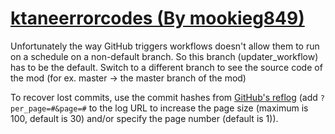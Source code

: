 # [ktaneerrorcodes (By mookieg849)](https://github.com/mookieg849/ktaneerrorcodes)

Unfortunately the way GitHub triggers workflows doesn't allow them to run on a schedule on a non-default branch. So this branch (updater_workflow) has to be the default. Switch to a different branch to see the source code of the mod (for ex. master -> the master branch of the mod)

To recover lost commits, use the commit hashes from [GitHub's reflog](https://api.github.com/repos/KtaneModules/ktaneerrorcodes-mookieg849/events) (add `?per_page=#&page=#` to the log URL to increase the page size (maximum is 100, default is 30) and/or specify the page number (default is 1)).
